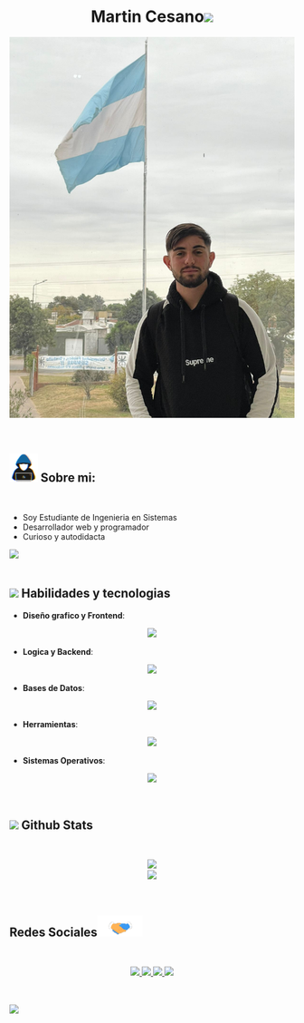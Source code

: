 
<h1 align="center"><b>Martin Cesano</b><img src="https://media.giphy.com/media/hvRJCLFzcasrR4ia7z/giphy.gif" width="35"></h1>

![](https://github.com/MartinCesano/MartinCesano/blob/main/fbda96f6-4b71-4194-9f85-069180912ce3.jpg)

<br>

## <picture><img src = "https://github.com/0xAbdulKhalid/0xAbdulKhalid/raw/main/assets/mdImages/about_me.gif" width = 50px></picture> **Sobre mi:**
<br>

- Soy Estudiante de Ingenieria en Sistemas 
- Desarrollador web y programador 
- Curioso y autodidacta

<img src="https://user-images.githubusercontent.com/73097560/115834477-dbab4500-a447-11eb-908a-139a6edaec5c.gif"><br><br>

## <img src="https://media2.giphy.com/media/QssGEmpkyEOhBCb7e1/giphy.gif?cid=ecf05e47a0n3gi1bfqntqmob8g9aid1oyj2wr3ds3mg700bl&rid=giphy.gif" width ="25"><b> Habilidades y tecnologias</b>

- **Diseño grafico y Frontend**:
<p align="center">
  <a>
    <img src="https://skillicons.dev/icons?i=react,js,html,css,figma,ps,angular" />
  </a>
</p>

- **Logica y Backend**:
<p align="center">
  <a>
    <img src="https://skillicons.dev/icons?i=java,nodejs,ts,py,c" />
  </a>
</p>

- **Bases de Datos**:
<p align="center">
  <a>
    <img src="https://skillicons.dev/icons?i=azure,mysql,postgres,sqlite" />
  </a>
</p>

- **Herramientas**:
<p align="center">
  <a>
    <img src="https://skillicons.dev/icons?i=docker,git,github,vscode" />
  </a>
</p>

- **Sistemas Operativos**:
<p align="center">
  <a>
    <img src="https://skillicons.dev/icons?i=windows,linux" />
  </a>
</p>
</p>
</p>

<br>

## <img src="https://media.giphy.com/media/iY8CRBdQXODJSCERIr/giphy.gif" width="35"><b> Github Stats </b>
<br>

<div align="center">

<p align="center">
  <a>
    <img src="https://github-readme-stats.vercel.app/api/top-langs/?username=MartinCesano&theme=blue-green" />
  </a>
<br>
  <a>
    <img src="https://github-readme-stats.vercel.app/api?username=MartinCesano&theme=blue-green" />
  </a>
</p>
</div>
<br>

## <b>Redes Sociales</b><img src="https://github.com/0xAbdulKhalid/0xAbdulKhalid/raw/main/assets/mdImages/handshake.gif" width ="80">
<br>
<div align='left'>
<p align="center">
  <a href="https://www.instagram.com/martin_cesano13/">
    <img src="https://skillicons.dev/icons?i=instagram" />
  </a>
  <a href="https://x.com/martin_cesano13">
    <img src="https://skillicons.dev/icons?i=twitter" />
  </a>
  <a href="https://www.linkedin.com/in/martin-cesano-730105247/">
    <img src="https://skillicons.dev/icons?i=linkedin" />
  </a>
  <a href="mailto:cesano305@gmail.com" target="_blank"">
    <img src="https://skillicons.dev/icons?i=gmail" />
  </a>
</p>
<br>	
</div>
<br>
<img src="https://user-images.githubusercontent.com/73097560/115834477-dbab4500-a447-11eb-908a-139a6edaec5c.gif">
<br>
<br>
